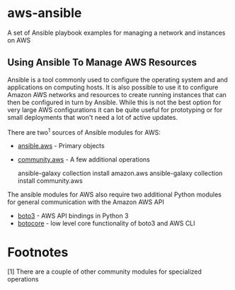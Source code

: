 # aws-ansible
A set of Ansible playbook examples for managing a network and instances on AWS

## Using Ansible To Manage AWS Resources

Ansible is a tool commonly used to configure the operating system and
and applications on computing hosts. It is also possible to use it to
configure Amazon AWS networks and resources to create running
instances that can then be configured in turn by Ansible.  While this
is not the best option for very large AWS configurations it can be
quite useful for prototyping or for small deployments that won't need
a lot of active updates.

There are two<sup>1</sup> sources of Ansible modules for AWS:

* [ansible.aws](https://galaxy.ansible.com/ui/repo/published/community/aws/) - Primary objects
* [community.aws](https://galaxy.ansible.com/ui/repo/published/amazon/aws/) - A few additional operations 

    ansible-galaxy collection install amazon.aws
    ansible-galaxy collection install community.aws

The ansible modules for AWS also require two additional Python
modules for general communication with the Amazon AWS API

* [boto3](https://github.com/boto/boto3) - AWS API bindings in Python 3
* [botocore](https://github.com/boto/botocore) - low level core functionality of boto3 and AWS CLI


# Footnotes

[1] There are a couple of other community modules for specialized operations
